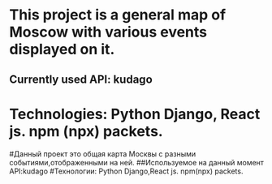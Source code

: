 # This project is a general map of Moscow with various events displayed on it.
## Currently used API: kudago
# Technologies: Python Django, React js. npm (npx) packets.

#Данный проект это общая карта Москвы с разными событиями,отображенными на ней.
##Используемое на данный момент API:kudago
#Технологии: Python Django,React js. npm(npx) packets.
